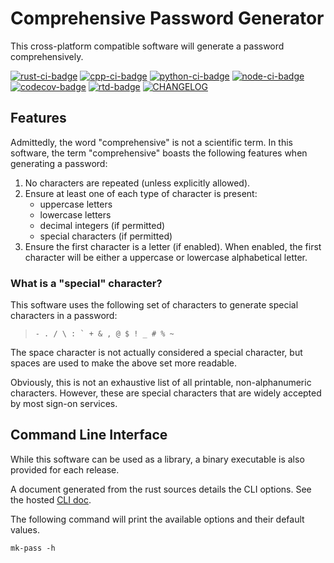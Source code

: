 [cli-doc]: https://mk-pass.readthedocs.io/en/latest/cli/

<!-- start -->

# Comprehensive Password Generator

This cross-platform compatible software will generate a password comprehensively.

[![rust-ci-badge][rust-ci-badge]][rust-ci-link]
[![cpp-ci-badge][cpp-ci-badge]][cpp-ci-link]
[![python-ci-badge][python-ci-badge]][python-ci-link]
[![node-ci-badge][node-ci-badge]][node-ci-link]
[![codecov-badge][codecov-badge]][codecov-link]
[![rtd-badge][rtd-badge]][rtd-link]
[![CHANGELOG][changelog-badge]][changelog-link]

[rust-ci-badge]: https://github.com/2bndy5/mk-pass/actions/workflows/rust.yml/badge.svg
[rust-ci-link]: https://github.com/2bndy5/mk-pass/actions/workflows/rust.yml
[cpp-ci-badge]: https://github.com/2bndy5/mk-pass/actions/workflows/cpp.yml/badge.svg
[cpp-ci-link]: https://github.com/2bndy5/mk-pass/actions/workflows/cpp.yml
[python-ci-badge]: https://github.com/2bndy5/mk-pass/actions/workflows/python.yml/badge.svg
[python-ci-link]: https://github.com/2bndy5/mk-pass/actions/workflows/python.yml
[node-ci-badge]: https://github.com/2bndy5/mk-pass/actions/workflows/node.yml/badge.svg
[node-ci-link]: https://github.com/2bndy5/mk-pass/actions/workflows/node.yml
[codecov-badge]: https://codecov.io/gh/2bndy5/mk-pass/graph/badge.svg?token=6WKCQFHZTQ
[codecov-link]: https://codecov.io/gh/2bndy5/mk-pass
[rtd-badge]: https://img.shields.io/readthedocs/mk-pass
[rtd-link]: https://mk-pass.readthedocs.io/
[changelog-badge]: https://img.shields.io/badge/keep_a_change_log-v1.1.0-ffec3d
[changelog-link]: https://mk-pass.readthedocs.io/en/latest/changelog/

## Features

Admittedly, the word "comprehensive" is not a scientific term.
In this software, the term "comprehensive" boasts the following features
when generating a password:

1. No characters are repeated (unless explicitly allowed).
2. Ensure at least one of each type of character is present:
    - uppercase letters
    - lowercase letters
    - decimal integers (if permitted)
    - special characters (if permitted)
3. Ensure the first character is a letter (if enabled).
   When enabled, the first character will be either a uppercase or
   lowercase alphabetical letter.

### What is a "special" character?

This software uses the following set of characters to generate special characters in a password:

> ``- . / \ : ` + & , @ $ ! _ # % ~``

The space character is not actually considered a special character,
but spaces are used to make the above set more readable.

Obviously, this is not an exhaustive list of all printable, non-alphanumeric characters.
However, these are special characters that are widely accepted by most sign-on services.

## Command Line Interface

While this software can be used as a library, a binary executable is also provided for each release.

A document generated from the rust sources details the CLI options.
See the hosted [CLI doc][cli-doc].

The following command will print the available options and their default values.

```shell
mk-pass -h
```

